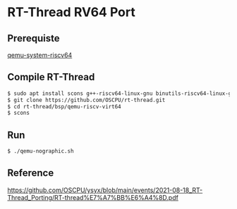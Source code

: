 RT-Thread RV64 Port
===================

## Prerequiste

[qemu-system-riscv64](../README.md#qemu-system-riscv64)

## Compile RT-Thread 

```bash
$ sudo apt install scons g++-riscv64-linux-gnu binutils-riscv64-linux-gnu
$ git clone https://github.com/OSCPU/rt-thread.git
$ cd rt-thread/bsp/qemu-riscv-virt64
$ scons
```

## Run

```bash
$ ./qemu-nographic.sh
```


## Reference

https://github.com/OSCPU/ysyx/blob/main/events/2021-08-18_RT-Thread_Porting/RT-thread%E7%A7%BB%E6%A4%8D.pdf